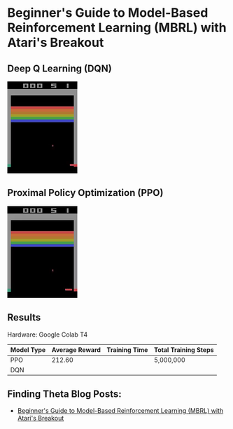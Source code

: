 # Beginner's Guide to Model-Based Reinforcement Learning (MBRL) with Atari's Breakout

## Deep Q Learning (DQN)

![](/Images/atari_breakout_dqn.gif)

## Proximal Policy Optimization (PPO)

![](/Images/atari_breakout_ppo.gif)

## Results
Hardware: Google Colab T4

| Model Type | Average Reward | Training Time | Total Training Steps |
|------------|----------------|---------------|----------------------|
| PPO        | 212.60         |               | 5,000,000            |
| DQN        |                |               |                      | 


## Finding Theta Blog Posts: 
- [Beginner's Guide to Model-Based Reinforcement Learning (MBRL) with Atari's Breakout](https://www.findingtheta.com/blog/beginners-guide-to-model-based-reinforcement-learning-mbrl-with-ataris-breakout)
